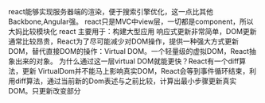react能够实现服务器端的渲染，便于搜索引擎优化，这一点比其他Backbone,Angular强。
react只是MVC中view层，一切都是component，所以大妈比较模块化
react 主要用于：构建大型应用
响应式更新非常简单，DOM更新通常比较昂贵，React为了尽可能减少对DOM操作，提供一种强大方式更新DOM，替代直接DOM的操作：Virtual DOM。一个轻量级的虚拟DOM，React抽象出来的对象。
为什么通过这一层virtual DOM就能更快？React有一个diff算法，更新 VirtualDom并不能马上影响真实DOM，React会等到事件循环结束，利用diff算法，通过当前新的Dom表述与之前比较，计算出最小步骤更新真实DOM。只更新改变部分
